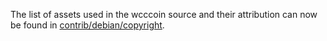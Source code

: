 The list of assets used in the wcccoin source and their attribution can now be found in [contrib/debian/copyright](../contrib/debian/copyright).
